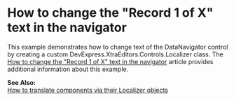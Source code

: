 # How to change the "Record 1 of X" text in the navigator


<p>This example demonstrates how to change text of the DataNavigator control by creating a custom DevExpress.XtraEditors.Controls.Localizer class. The <a href="https://www.devexpress.com/Support/Center/p/A132">How to change the "Record 1 of X" text in the navigator</a> article provides additional information about this example.</p><p><strong>See Also:</strong><br />
<a href="https://www.devexpress.com/Support/Center/p/A2770">How to translate components via their Localizer objects</a></p>

<br/>


